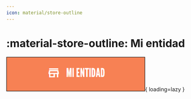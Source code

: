 ```yaml
---
icon: material/store-outline
---
```


# :material-store-outline: Mi entidad

![Mi Entidad](../../../assets/mi_entidad.png){ loading=lazy }
